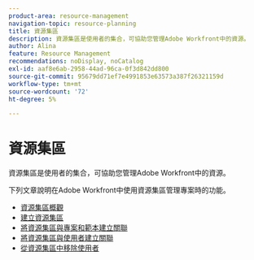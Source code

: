 ```yaml
---
product-area: resource-management
navigation-topic: resource-planning
title: 資源集區
description: 資源集區是使用者的集合，可協助您管理Adobe Workfront中的資源。
author: Alina
feature: Resource Management
recommendations: noDisplay, noCatalog
exl-id: aaf8e6ab-2958-44ad-96ca-0f3d842dd800
source-git-commit: 95679dd71ef7e4991853e63573a387f26321159d
workflow-type: tm+mt
source-wordcount: '72'
ht-degree: 5%

---
```


# 資源集區

資源集區是使用者的集合，可協助您管理Adobe Workfront中的資源。

下列文章說明在Adobe Workfront中使用資源集區管理專案時的功能。

* [資源集區概觀](../../../resource-mgmt/resource-planning/resource-pools/work-with-resource-pools.md)
* [建立資源集區](../../../resource-mgmt/resource-planning/resource-pools/create-resource-pools.md)
* [將資源集區與專案和範本建立關聯](../../../resource-mgmt/resource-planning/resource-pools/associate-resource-pools-with-projects-and-templates.md)
* [將資源集區與使用者建立關聯](../../../resource-mgmt/resource-planning/resource-pools/associate-resource-pools-with-users.md)
* [從資源集區中移除使用者](../../../resource-mgmt/resource-planning/resource-pools/remove-users-from-resource-pool.md)

 

